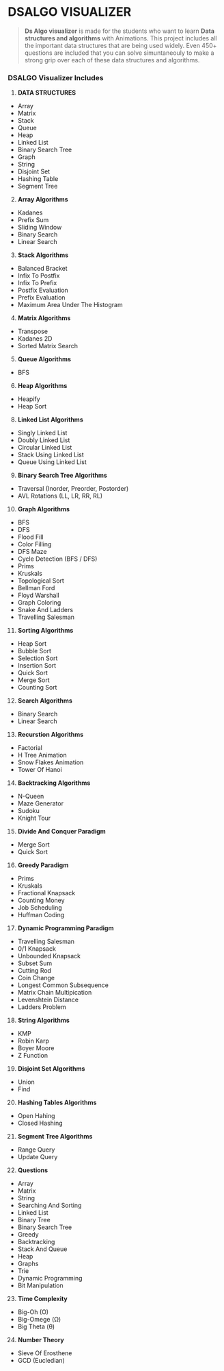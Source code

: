 # DSALGO VISUALIZER

> **Ds Algo visualizer** is made for the students who want to learn **Data structures and algorithms** with Animations. This project includes all the important data structures that are  being used widely. Even 450+ questions are included that you can solve simuntaneouly to make a strong grip over each of these data structures and algorithms.   

### DSALGO Visualizer Includes
1. **DATA STRUCTURES**
 * Array
 * Matrix
 * Stack
 * Queue
 * Heap
 * Linked List
 * Binary Search Tree
 * Graph
 * String
 * Disjoint Set
 * Hashing Table
 * Segment Tree

2. **Array Algorithms**
  * Kadanes
  * Prefix Sum
  * Sliding Window
  * Binary Search
  * Linear Search

3. **Stack Algorithms**
  * Balanced Bracket
  * Infix  To Postfix
  * Infix To Prefix
  * Postfix Evaluation
  * Prefix Evaluation
  * Maximum Area Under The Histogram

4. **Matrix Algorithms**
  * Transpose
  * Kadanes 2D
  * Sorted Matrix Search

5. **Queue Algorithms**
  * BFS

6. **Heap Algorithms**
  * Heapify
  * Heap Sort

8. **Linked List Algorithms**
  * Singly Linked List
  * Doubly Linked List
  * Circular Linked List
  * Stack Using Linked List
  * Queue Using Linked List

9. **Binary Search Tree Algorithms**
  * Traversal (Inorder, Preorder, Postorder)
  * AVL Rotations (LL, LR, RR, RL)

10. **Graph Algorithms**
  * BFS
  * DFS
  * Flood Fill
  * Color Filling
  * DFS Maze
  * Cycle Detection (BFS / DFS)
  * Prims
  * Kruskals
  * Topological Sort
  * Bellman Ford
  * Floyd Warshall
  * Graph Coloring
  * Snake And Ladders
  * Travelling Salesman
  
11. **Sorting Algorithms**
  * Heap Sort
  * Bubble Sort
  * Selection Sort
  * Insertion Sort
  * Quick Sort
  * Merge Sort
  * Counting Sort

12. **Search Algorithms**
  * Binary Search
  * Linear Search

13. **Recurstion Algorithms**
  * Factorial 
  * H Tree Animation
  * Snow Flakes Animation
  * Tower Of Hanoi

14. **Backtracking Algorithms**
  * N-Queen
  * Maze Generator
  * Sudoku
  * Knight Tour

15. **Divide And Conquer Paradigm**
  * Merge Sort
  * Quick Sort

16. **Greedy Paradigm**
  * Prims
  * Kruskals
  * Fractional Knapsack
  * Counting Money
  * Job Scheduling
  * Huffman Coding
 
17. **Dynamic Programming Paradigm**
  * Travelling Salesman
  * 0/1 Knapsack
  * Unbounded Knapsack
  * Subset Sum
  * Cutting Rod
  * Coin Change
  * Longest Common Subsequence
  * Matrix Chain Multipication 
  * Levenshtein Distance 
  * Ladders Problem

18. **String Algorithms**
  * KMP
  * Robin Karp
  * Boyer Moore
  * Z Function

19. **Disjoint Set Algorithms**
  * Union
  * Find

20. **Hashing Tables Algorithms**
  * Open Hahing
  * Closed Hashing

21. **Segment Tree Algorithms**
  * Range Query 
  * Update Query

22. **Questions**
  * Array
  * Matrix
  * String
  * Searching And Sorting
  * Linked List
  * Binary Tree
  * Binary Search Tree
  * Greedy
  * Backtracking
  * Stack And Queue
  * Heap
  *  Graphs
  * Trie
  * Dynamic Programming
  * Bit Manipulation
 

23. **Time Complexity**
  * Big-Oh (O)
  * Big-Omege (Ω)
  * Big Theta (θ)

24. **Number Theory**
  * Sieve Of Erosthene
  * GCD (Eucledian)

